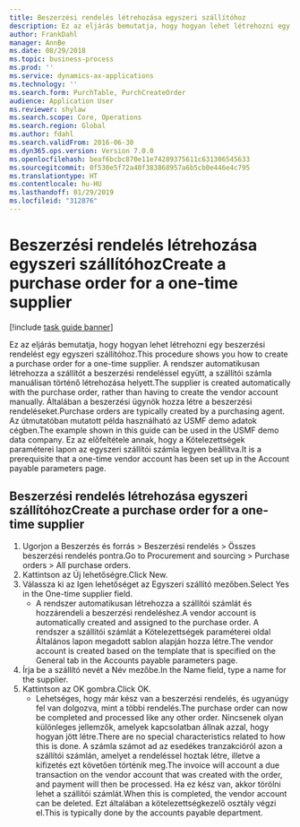 ```yaml
---
title: Beszerzési rendelés létrehozása egyszeri szállítóhoz
description: Ez az eljárás bemutatja, hogy hogyan lehet létrehozni egy beszerzési rendelést egy egyszeri szállítóhoz.
author: FrankDahl
manager: AnnBe
ms.date: 08/29/2018
ms.topic: business-process
ms.prod: ''
ms.service: dynamics-ax-applications
ms.technology: ''
ms.search.form: PurchTable, PurchCreateOrder
audience: Application User
ms.reviewer: shylaw
ms.search.scope: Core, Operations
ms.search.region: Global
ms.author: fdahl
ms.search.validFrom: 2016-06-30
ms.dyn365.ops.version: Version 7.0.0
ms.openlocfilehash: beaf6bcbc870e11e74289375611c631306545633
ms.sourcegitcommit: 0f530e5f72a40f383868957a6b5cb0e446e4c795
ms.translationtype: HT
ms.contentlocale: hu-HU
ms.lasthandoff: 01/29/2019
ms.locfileid: "312876"
---
```

# <a name="create-a-purchase-order-for-a-one-time-supplier"></a><span data-ttu-id="2d8c4-103">Beszerzési rendelés létrehozása egyszeri szállítóhoz</span><span class="sxs-lookup"><span data-stu-id="2d8c4-103">Create a purchase order for a one-time supplier</span></span>

[!include [task guide banner](../../includes/task-guide-banner.md)]

<span data-ttu-id="2d8c4-104">Ez az eljárás bemutatja, hogy hogyan lehet létrehozni egy beszerzési rendelést egy egyszeri szállítóhoz.</span><span class="sxs-lookup"><span data-stu-id="2d8c4-104">This procedure shows you how to create a purchase order for a one-time supplier.</span></span> <span data-ttu-id="2d8c4-105">A rendszer automatikusan létrehozza a szállítót a beszerzési rendeléssel együtt, a szállítói számla manuálisan történő létrehozása helyett.</span><span class="sxs-lookup"><span data-stu-id="2d8c4-105">The supplier is created automatically with the purchase order, rather than having to create the vendor account manually.</span></span> <span data-ttu-id="2d8c4-106">Általában a beszerzési ügynök hozza létre a beszerzési rendeléseket.</span><span class="sxs-lookup"><span data-stu-id="2d8c4-106">Purchase orders are typically created by a purchasing agent.</span></span> <span data-ttu-id="2d8c4-107">Az útmutatóban mutatott példa használható az USMF demo adatok cégben.</span><span class="sxs-lookup"><span data-stu-id="2d8c4-107">The example shown in this guide can be used in the USMF demo data company.</span></span> <span data-ttu-id="2d8c4-108">Ez az előfeltétele annak, hogy a Kötelezettségek paraméterei lapon az egyszeri szállítói számla legyen beállítva.</span><span class="sxs-lookup"><span data-stu-id="2d8c4-108">It is a prerequisite that a one-time vendor account has been set up in the Account payable parameters page.</span></span>


## <a name="create-a-purchase-order-for-a-one-time-supplier"></a><span data-ttu-id="2d8c4-109">Beszerzési rendelés létrehozása egyszeri szállítóhoz</span><span class="sxs-lookup"><span data-stu-id="2d8c4-109">Create a purchase order for a one-time supplier</span></span>
1. <span data-ttu-id="2d8c4-110">Ugorjon a Beszerzés és forrás > Beszerzési rendelés > Összes beszerzési rendelés pontra.</span><span class="sxs-lookup"><span data-stu-id="2d8c4-110">Go to Procurement and sourcing > Purchase orders > All purchase orders.</span></span>
2. <span data-ttu-id="2d8c4-111">Kattintson az Új lehetőségre.</span><span class="sxs-lookup"><span data-stu-id="2d8c4-111">Click New.</span></span>
3. <span data-ttu-id="2d8c4-112">Válassza ki az Igen lehetőséget az Egyszeri szállító mezőben.</span><span class="sxs-lookup"><span data-stu-id="2d8c4-112">Select Yes in the One-time supplier field.</span></span>
    * <span data-ttu-id="2d8c4-113">A rendszer automatikusan létrehozza a szállítói számlát és hozzárendeli a beszerzési rendeléshez.</span><span class="sxs-lookup"><span data-stu-id="2d8c4-113">A vendor account is automatically created and assigned to the purchase order.</span></span> <span data-ttu-id="2d8c4-114">A rendszer a szállítói számlát a Kötelezettségek paraméterei oldal Általános lapon megadott sablon alapján hozza létre.</span><span class="sxs-lookup"><span data-stu-id="2d8c4-114">The vendor account is created based on the template that is specified on the General tab in the Accounts payable parameters page.</span></span>  
4. <span data-ttu-id="2d8c4-115">Írja be a szállító nevét a Név mezőbe.</span><span class="sxs-lookup"><span data-stu-id="2d8c4-115">In the Name field, type a name for the supplier.</span></span>
5. <span data-ttu-id="2d8c4-116">Kattintson az OK gombra.</span><span class="sxs-lookup"><span data-stu-id="2d8c4-116">Click OK.</span></span>
    * <span data-ttu-id="2d8c4-117">Lehetséges, hogy már kész van a beszerzési rendelés, és ugyanúgy fel van dolgozva, mint a többi rendelés.</span><span class="sxs-lookup"><span data-stu-id="2d8c4-117">The purchase order can now be completed and processed like any other order.</span></span> <span data-ttu-id="2d8c4-118">Nincsenek olyan különleges jellemzők, amelyek kapcsolatban állnak azzal, hogy hogyan jött létre.</span><span class="sxs-lookup"><span data-stu-id="2d8c4-118">There are no special characteristics related to how this is done.</span></span> <span data-ttu-id="2d8c4-119">A számla számot ad az esedékes tranzakcióról azon a szállítói számlán, amelyet a rendeléssel hoztak létre, illetve a kifizetés ezt követően történik meg.</span><span class="sxs-lookup"><span data-stu-id="2d8c4-119">The invoice will account a due transaction on the vendor account that was created with the order, and payment will then be processed.</span></span> <span data-ttu-id="2d8c4-120">Ha ez kész van, akkor törölni lehet a szállítói számlát.</span><span class="sxs-lookup"><span data-stu-id="2d8c4-120">When this is completed, the vendor account can be deleted.</span></span> <span data-ttu-id="2d8c4-121">Ezt általában a kötelezettségkezelő osztály végzi el.</span><span class="sxs-lookup"><span data-stu-id="2d8c4-121">This is typically done by the accounts payable department.</span></span>  

